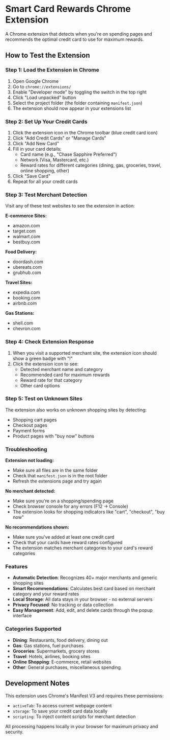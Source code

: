 # Smart Card Rewards Chrome Extension

A Chrome extension that detects when you're on spending pages and recommends the optimal credit card to use for maximum rewards.

## How to Test the Extension

### Step 1: Load the Extension in Chrome

1. Open Google Chrome
2. Go to `chrome://extensions/`
3. Enable "Developer mode" by toggling the switch in the top right
4. Click "Load unpacked" button
5. Select the project folder (the folder containing `manifest.json`)
6. The extension should now appear in your extensions list

### Step 2: Set Up Your Credit Cards

1. Click the extension icon in the Chrome toolbar (blue credit card icon)
2. Click "Add Credit Cards" or "Manage Cards"
3. Click "Add New Card"
4. Fill in your card details:
   - Card name (e.g., "Chase Sapphire Preferred")
   - Network (Visa, Mastercard, etc.)
   - Reward rates for different categories (dining, gas, groceries, travel, online shopping, other)
5. Click "Save Card"
6. Repeat for all your credit cards

### Step 3: Test Merchant Detection

Visit any of these test websites to see the extension in action:

**E-commerce Sites:**
- amazon.com
- target.com
- walmart.com
- bestbuy.com

**Food Delivery:**
- doordash.com
- ubereats.com
- grubhub.com

**Travel Sites:**
- expedia.com
- booking.com
- airbnb.com

**Gas Stations:**
- shell.com
- chevron.com

### Step 4: Check Extension Response

1. When you visit a supported merchant site, the extension icon should show a green badge with "!"
2. Click the extension icon to see:
   - Detected merchant name and category
   - Recommended card for maximum rewards
   - Reward rate for that category
   - Other card options

### Step 5: Test on Unknown Sites

The extension also works on unknown shopping sites by detecting:
- Shopping cart pages
- Checkout pages
- Payment forms
- Product pages with "buy now" buttons

### Troubleshooting

**Extension not loading:**
- Make sure all files are in the same folder
- Check that `manifest.json` is in the root folder
- Refresh the extensions page and try again

**No merchant detected:**
- Make sure you're on a shopping/spending page
- Check browser console for any errors (F12 → Console)
- The extension looks for shopping indicators like "cart", "checkout", "buy now"

**No recommendations shown:**
- Make sure you've added at least one credit card
- Check that your cards have reward rates configured
- The extension matches merchant categories to your card's reward categories

### Features

- **Automatic Detection**: Recognizes 40+ major merchants and generic shopping sites
- **Smart Recommendations**: Calculates best card based on merchant category and your reward rates
- **Local Storage**: All data stays in your browser - no external servers
- **Privacy Focused**: No tracking or data collection
- **Easy Management**: Add, edit, and delete cards through the popup interface

### Categories Supported

- **Dining**: Restaurants, food delivery, dining out
- **Gas**: Gas stations, fuel purchases
- **Groceries**: Supermarkets, grocery stores
- **Travel**: Hotels, airlines, booking sites
- **Online Shopping**: E-commerce, retail websites
- **Other**: General purchases, miscellaneous spending

## Development Notes

This extension uses Chrome's Manifest V3 and requires these permissions:
- `activeTab`: To access current webpage content
- `storage`: To save your credit card data locally
- `scripting`: To inject content scripts for merchant detection

All processing happens locally in your browser for maximum privacy and security.